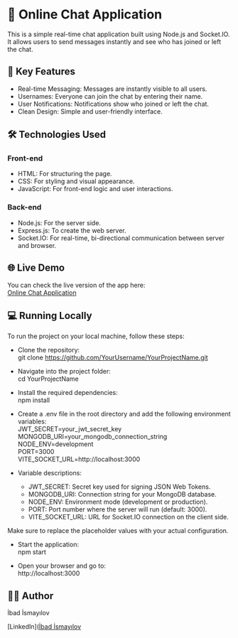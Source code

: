 # 💬 Online Chat Application

This is a simple real-time chat application built using Node.js and Socket.IO. It allows users to send messages instantly and see who has joined or left the chat.

## 🚀 Key Features

- Real-time Messaging: Messages are instantly visible to all users.
- Usernames: Everyone can join the chat by entering their name.
- User Notifications: Notifications show who joined or left the chat.
- Clean Design: Simple and user-friendly interface.

## 🛠️ Technologies Used

### Front-end

- HTML: For structuring the page.
- CSS: For styling and visual appearance.
- JavaScript: For front-end logic and user interactions.

### Back-end

- Node.js: For the server side.
- Express.js: To create the web server.
- Socket.IO: For real-time, bi-directional communication between server and browser.

## 🌐 Live Demo

You can check the live version of the app here:  
[Online Chat Application](https://online-chatt-app-11.onrender.com)

## 💻 Running Locally

To run the project on your local machine, follow these steps:

- Clone the repository:  
git clone https://github.com/YourUsername/YourProjectName.git

- Navigate into the project folder:  
cd YourProjectName

- Install the required dependencies:  
npm install

- Create a .env file in the root directory and add the following environment variables:  
JWT_SECRET=your_jwt_secret_key  
MONGODB_URI=your_mongodb_connection_string  
NODE_ENV=development  
PORT=3000  
VITE_SOCKET_URL=http://localhost:3000  

- Variable descriptions:  
  - JWT_SECRET: Secret key used for signing JSON Web Tokens.  
  - MONGODB_URI: Connection string for your MongoDB database.  
  - NODE_ENV: Environment mode (development or production).  
  - PORT: Port number where the server will run (default: 3000).  
  - VITE_SOCKET_URL: URL for Socket.IO connection on the client side.

Make sure to replace the placeholder values with your actual configuration.

- Start the application:  
npm start

- Open your browser and go to:  
http://localhost:3000

## 👨‍💻 Author

İbad İsmayılov

[LinkedIn]([İbad İsmayılov](https://www.linkedin.com/in/ibad-ismayılov-90a669317/)
